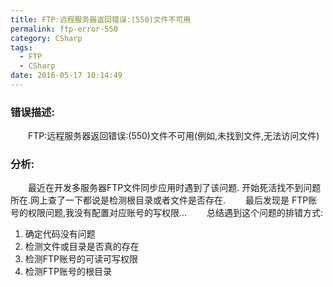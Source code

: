 ```yaml
---
title: FTP:远程服务器返回错误:(550)文件不可用
permalink: ftp-error-550
category: CSharp
tags:
  - FTP
  - CSharp
date: 2016-05-17 10:14:49
---
```

### 错误描述:
&emsp;&emsp;FTP:远程服务器返回错误:(550)文件不可用(例如,未找到文件,无法访问文件)
### 分析:
&emsp;&emsp;最近在开发多服务器FTP文件同步应用时遇到了该问题. 开始死活找不到问题所在.网上查了一下都说是检测根目录或者文件是否存在.
&emsp;&emsp;最后发现是 FTP账号的权限问题,我没有配置对应账号的写权限...
&emsp;&emsp;总结遇到这个问题的排错方式:
1. 确定代码没有问题
2. 检测文件或目录是否真的存在
3. 检测FTP账号的可读可写权限
4. 检测FTP账号的根目录